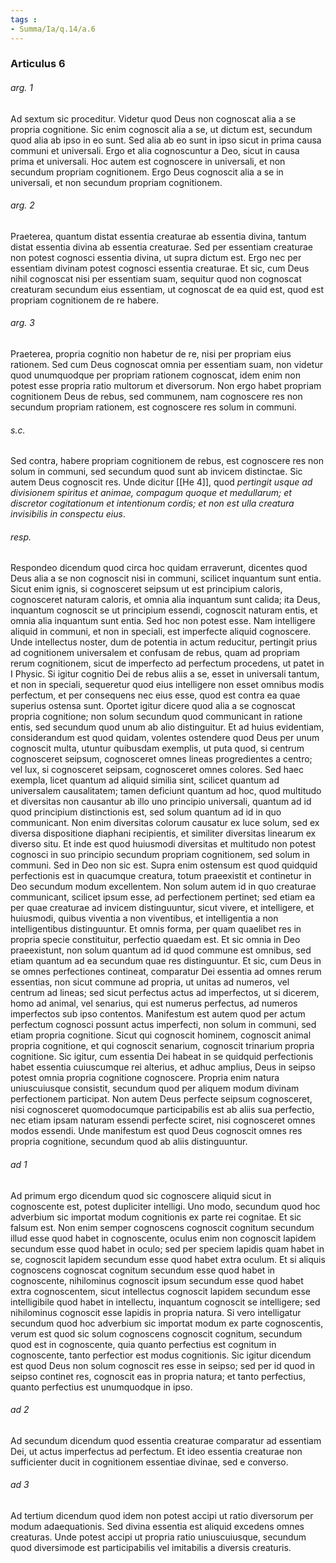 ```yaml
---
tags : 
- Summa/Ia/q.14/a.6
---
```


### Articulus 6

###### arg. 1
Ad sextum sic proceditur. Videtur quod Deus non cognoscat alia a se propria cognitione. Sic enim cognoscit alia a se, ut dictum est, secundum quod alia ab ipso in eo sunt. Sed alia ab eo sunt in ipso sicut in prima causa communi et universali. Ergo et alia cognoscuntur a Deo, sicut in causa prima et universali. Hoc autem est cognoscere in universali, et non secundum propriam cognitionem. Ergo Deus cognoscit alia a se in universali, et non secundum propriam cognitionem.

###### arg. 2
Praeterea, quantum distat essentia creaturae ab essentia divina, tantum distat essentia divina ab essentia creaturae. Sed per essentiam creaturae non potest cognosci essentia divina, ut supra dictum est. Ergo nec per essentiam divinam potest cognosci essentia creaturae. Et sic, cum Deus nihil cognoscat nisi per essentiam suam, sequitur quod non cognoscat creaturam secundum eius essentiam, ut cognoscat de ea quid est, quod est propriam cognitionem de re habere.

###### arg. 3
Praeterea, propria cognitio non habetur de re, nisi per propriam eius rationem. Sed cum Deus cognoscat omnia per essentiam suam, non videtur quod unumquodque per propriam rationem cognoscat, idem enim non potest esse propria ratio multorum et diversorum. Non ergo habet propriam cognitionem Deus de rebus, sed communem, nam cognoscere res non secundum propriam rationem, est cognoscere res solum in communi.

###### s.c.
Sed contra, habere propriam cognitionem de rebus, est cognoscere res non solum in communi, sed secundum quod sunt ab invicem distinctae. Sic autem Deus cognoscit res. Unde dicitur [[He 4]], quod *pertingit usque ad divisionem spiritus et animae, compagum quoque et medullarum; et discretor cogitationum et intentionum cordis; et non est ulla creatura invisibilis in conspectu eius*.

###### resp.
Respondeo dicendum quod circa hoc quidam erraverunt, dicentes quod Deus alia a se non cognoscit nisi in communi, scilicet inquantum sunt entia. Sicut enim ignis, si cognosceret seipsum ut est principium caloris, cognosceret naturam caloris, et omnia alia inquantum sunt calida; ita Deus, inquantum cognoscit se ut principium essendi, cognoscit naturam entis, et omnia alia inquantum sunt entia. Sed hoc non potest esse. Nam intelligere aliquid in communi, et non in speciali, est imperfecte aliquid cognoscere. Unde intellectus noster, dum de potentia in actum reducitur, pertingit prius ad cognitionem universalem et confusam de rebus, quam ad propriam rerum cognitionem, sicut de imperfecto ad perfectum procedens, ut patet in I Physic. Si igitur cognitio Dei de rebus aliis a se, esset in universali tantum, et non in speciali, sequeretur quod eius intelligere non esset omnibus modis perfectum, et per consequens nec eius esse, quod est contra ea quae superius ostensa sunt. Oportet igitur dicere quod alia a se cognoscat propria cognitione; non solum secundum quod communicant in ratione entis, sed secundum quod unum ab alio distinguitur. Et ad huius evidentiam, considerandum est quod quidam, volentes ostendere quod Deus per unum cognoscit multa, utuntur quibusdam exemplis, ut puta quod, si centrum cognosceret seipsum, cognosceret omnes lineas progredientes a centro; vel lux, si cognosceret seipsam, cognosceret omnes colores. Sed haec exempla, licet quantum ad aliquid similia sint, scilicet quantum ad universalem causalitatem; tamen deficiunt quantum ad hoc, quod multitudo et diversitas non causantur ab illo uno principio universali, quantum ad id quod principium distinctionis est, sed solum quantum ad id in quo communicant. Non enim diversitas colorum causatur ex luce solum, sed ex diversa dispositione diaphani recipientis, et similiter diversitas linearum ex diverso situ. Et inde est quod huiusmodi diversitas et multitudo non potest cognosci in suo principio secundum propriam cognitionem, sed solum in communi. Sed in Deo non sic est. Supra enim ostensum est quod quidquid perfectionis est in quacumque creatura, totum praeexistit et continetur in Deo secundum modum excellentem. Non solum autem id in quo creaturae communicant, scilicet ipsum esse, ad perfectionem pertinet; sed etiam ea per quae creaturae ad invicem distinguuntur, sicut vivere, et intelligere, et huiusmodi, quibus viventia a non viventibus, et intelligentia a non intelligentibus distinguuntur. Et omnis forma, per quam quaelibet res in propria specie constituitur, perfectio quaedam est. Et sic omnia in Deo praeexistunt, non solum quantum ad id quod commune est omnibus, sed etiam quantum ad ea secundum quae res distinguuntur. Et sic, cum Deus in se omnes perfectiones contineat, comparatur Dei essentia ad omnes rerum essentias, non sicut commune ad propria, ut unitas ad numeros, vel centrum ad lineas; sed sicut perfectus actus ad imperfectos, ut si dicerem, homo ad animal, vel senarius, qui est numerus perfectus, ad numeros imperfectos sub ipso contentos. Manifestum est autem quod per actum perfectum cognosci possunt actus imperfecti, non solum in communi, sed etiam propria cognitione. Sicut qui cognoscit hominem, cognoscit animal propria cognitione, et qui cognoscit senarium, cognoscit trinarium propria cognitione. Sic igitur, cum essentia Dei habeat in se quidquid perfectionis habet essentia cuiuscumque rei alterius, et adhuc amplius, Deus in seipso potest omnia propria cognitione cognoscere. Propria enim natura uniuscuiusque consistit, secundum quod per aliquem modum divinam perfectionem participat. Non autem Deus perfecte seipsum cognosceret, nisi cognosceret quomodocumque participabilis est ab aliis sua perfectio, nec etiam ipsam naturam essendi perfecte sciret, nisi cognosceret omnes modos essendi. Unde manifestum est quod Deus cognoscit omnes res propria cognitione, secundum quod ab aliis distinguuntur.

###### ad 1
Ad primum ergo dicendum quod sic cognoscere aliquid sicut in cognoscente est, potest dupliciter intelligi. Uno modo, secundum quod hoc adverbium sic importat modum cognitionis ex parte rei cognitae. Et sic falsum est. Non enim semper cognoscens cognoscit cognitum secundum illud esse quod habet in cognoscente, oculus enim non cognoscit lapidem secundum esse quod habet in oculo; sed per speciem lapidis quam habet in se, cognoscit lapidem secundum esse quod habet extra oculum. Et si aliquis cognoscens cognoscat cognitum secundum esse quod habet in cognoscente, nihilominus cognoscit ipsum secundum esse quod habet extra cognoscentem, sicut intellectus cognoscit lapidem secundum esse intelligibile quod habet in intellectu, inquantum cognoscit se intelligere; sed nihilominus cognoscit esse lapidis in propria natura. Si vero intelligatur secundum quod hoc adverbium sic importat modum ex parte cognoscentis, verum est quod sic solum cognoscens cognoscit cognitum, secundum quod est in cognoscente, quia quanto perfectius est cognitum in cognoscente, tanto perfectior est modus cognitionis. Sic igitur dicendum est quod Deus non solum cognoscit res esse in seipso; sed per id quod in seipso continet res, cognoscit eas in propria natura; et tanto perfectius, quanto perfectius est unumquodque in ipso.

###### ad 2
Ad secundum dicendum quod essentia creaturae comparatur ad essentiam Dei, ut actus imperfectus ad perfectum. Et ideo essentia creaturae non sufficienter ducit in cognitionem essentiae divinae, sed e converso.

###### ad 3
Ad tertium dicendum quod idem non potest accipi ut ratio diversorum per modum adaequationis. Sed divina essentia est aliquid excedens omnes creaturas. Unde potest accipi ut propria ratio uniuscuiusque, secundum quod diversimode est participabilis vel imitabilis a diversis creaturis.

